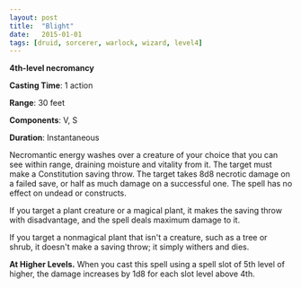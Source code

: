 ```yaml
---
layout: post
title:  "Blight"
date:   2015-01-01
tags: [druid, sorcerer, warlock, wizard, level4]
---
```


**4th-level necromancy**

**Casting Time**: 1 action

**Range**: 30 feet

**Components**: V, S

**Duration**: Instantaneous

Necromantic energy washes over a creature of your choice that you can see within range, draining moisture and vitality from it. The target must make a Constitution saving throw. The target takes 8d8 necrotic damage on a failed save, or half as much damage on a successful one. The spell has no effect on undead or constructs.

If you target a plant creature or a magical plant, it makes the saving throw with disadvantage, and the spell deals maximum damage to it.

If you target a nonmagical plant that isn't a creature, such as a tree or shrub, it doesn't make a saving throw; it simply withers and dies.

**At Higher Levels.** When you cast this spell using a spell slot of 5th level of higher, the damage increases by 1d8 for each slot level above 4th.
